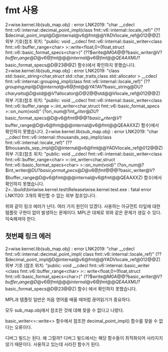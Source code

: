 # fmt 사용 

2>wise.kernel.lib(sub_map.obj) : error LNK2019: "char __cdecl fmt::v6::internal::decimal_point_impl<char>(class fmt::v6::internal::locale_ref)" (??$decimal_point_impl@D@internal@v6@fmt@@YADVlocale_ref@012@@Z) 외부 기호(참조 위치: "public: void __cdecl fmt::v6::internal::basic_writer<class fmt::v6::buffer_range<char> >::write<float,0>(float,struct fmt::v6::basic_format_specs<char>)" (??$write@M$0A@@?$basic_writer@V?$buffer_range@D@v6@fmt@@@internal@v6@fmt@@QEAAXMU?$basic_format_specs@D@23@@Z) 함수)에서 확인하지 못했습니다.
2>wise.kernel.lib(sub_map.obj) : error LNK2019: "class std::basic_string<char,struct std::char_traits<char>,class std::allocator<char> > __cdecl fmt::v6::internal::grouping_impl<char>(class fmt::v6::internal::locale_ref)" (??$grouping_impl@D@internal@v6@fmt@@YA?AV?$basic_string@DU?$char_traits@D@std@@V?$allocator@D@2@@std@@Vlocale_ref@012@@Z) 외부 기호(참조 위치: "public: void __cdecl fmt::v6::internal::basic_writer<class fmt::v6::buffer_range<char> >::int_writer<char,struct fmt::v6::basic_format_specs<char> >::on_num(void)" (?on_num@?$int_writer@DU?$basic_format_specs@D@v6@fmt@@@?$basic_writer@V?$buffer_range@D@v6@fmt@@@internal@v6@fmt@@QEAAXXZ) 함수)에서 확인하지 못했습니다.
2>wise.kernel.lib(sub_map.obj) : error LNK2019: "char __cdecl fmt::v6::internal::thousands_sep_impl<char>(class fmt::v6::internal::locale_ref)" (??$thousands_sep_impl@D@internal@v6@fmt@@YADVlocale_ref@012@@Z) 외부 기호(참조 위치: "public: void __cdecl fmt::v6::internal::basic_writer<class fmt::v6::buffer_range<char> >::int_writer<char,struct fmt::v6::basic_format_specs<char> >::on_num(void)" (?on_num@?$int_writer@DU?$basic_format_specs@D@v6@fmt@@@?$basic_writer@V?$buffer_range@D@v6@fmt@@@internal@v6@fmt@@QEAAXXZ) 함수)에서 확인하지 못했습니다.
2>..\build\bin\wise.kernel.test\Release\wise.kernel.test.exe : fatal error LNK1120: 3개의 확인할 수 없는 외부 참조입니다.

위와 같이 링크 에러가 난다. 여러 가지 원인이 있겠다. 사용하는 아규먼트 타잎에 대한 템플릿 구현이 없어 발생하는 문제이다. 
MPL은 대체로 위와 같은 문제가 생길 수 있다. 익숙해져야 한다. 

## 첫번째 링크 에러 

2>wise.kernel.lib(sub_map.obj) : error LNK2019: 
"char __cdecl fmt::v6::internal::decimal_point_impl<char>( class fmt::v6::internal::locale_ref)" 
    (??$decimal_point_impl@D@internal@v6@fmt@@YADVlocale_ref@012@@Z) 외부 기호
    (참조 위치: 
    "public: void __cdecl fmt::v6::internal::basic_writer
        <class fmt::v6::buffer_range<char> >::
            write<float,0>(float,struct fmt::v6::basic_format_specs<char>)" 
            (??$write@M$0A@@?$basic_writer@V?$buffer_range@D@v6@fmt@@@internal@v6@fmt@@QEAAXMU?$basic_format_specs@D@23@@Z) 함수)
            에서 확인하지 못했습니다.

MPL과 템플릿 일반은 처음 영어를 배울 때처럼 끊어읽기가 중요하다. 

모두 sub_map.obj에서 참조한 것에 대해 찾을 수 없다고 나왔다. 

basic_writer<>::write<> 함수에서 참조한 decimal_point_impl<char>() 함수를 찾을 수 없다는 오류이다. 

디버그 빌드는 된다. 왜 그럴까? 디버그 빌드에서는 해당 함수들이 최적화되어 사라지지 않기 때문이다. 
사용하고 있는데 사라진 함수가 된다. 



